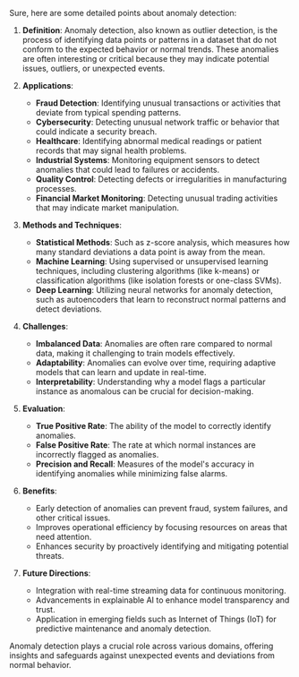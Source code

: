 Sure, here are some detailed points about anomaly detection:

1. **Definition**: Anomaly detection, also known as outlier detection, is the process of identifying data points or patterns in a dataset that do not conform to the expected behavior or normal trends. These anomalies are often interesting or critical because they may indicate potential issues, outliers, or unexpected events.

2. **Applications**:
   - **Fraud Detection**: Identifying unusual transactions or activities that deviate from typical spending patterns.
   - **Cybersecurity**: Detecting unusual network traffic or behavior that could indicate a security breach.
   - **Healthcare**: Identifying abnormal medical readings or patient records that may signal health problems.
   - **Industrial Systems**: Monitoring equipment sensors to detect anomalies that could lead to failures or accidents.
   - **Quality Control**: Detecting defects or irregularities in manufacturing processes.
   - **Financial Market Monitoring**: Detecting unusual trading activities that may indicate market manipulation.

3. **Methods and Techniques**:
   - **Statistical Methods**: Such as z-score analysis, which measures how many standard deviations a data point is away from the mean.
   - **Machine Learning**: Using supervised or unsupervised learning techniques, including clustering algorithms (like k-means) or classification algorithms (like isolation forests or one-class SVMs).
   - **Deep Learning**: Utilizing neural networks for anomaly detection, such as autoencoders that learn to reconstruct normal patterns and detect deviations.

4. **Challenges**:
   - **Imbalanced Data**: Anomalies are often rare compared to normal data, making it challenging to train models effectively.
   - **Adaptability**: Anomalies can evolve over time, requiring adaptive models that can learn and update in real-time.
   - **Interpretability**: Understanding why a model flags a particular instance as anomalous can be crucial for decision-making.

5. **Evaluation**:
   - **True Positive Rate**: The ability of the model to correctly identify anomalies.
   - **False Positive Rate**: The rate at which normal instances are incorrectly flagged as anomalies.
   - **Precision and Recall**: Measures of the model's accuracy in identifying anomalies while minimizing false alarms.

6. **Benefits**:
   - Early detection of anomalies can prevent fraud, system failures, and other critical issues.
   - Improves operational efficiency by focusing resources on areas that need attention.
   - Enhances security by proactively identifying and mitigating potential threats.

7. **Future Directions**:
   - Integration with real-time streaming data for continuous monitoring.
   - Advancements in explainable AI to enhance model transparency and trust.
   - Application in emerging fields such as Internet of Things (IoT) for predictive maintenance and anomaly detection.

Anomaly detection plays a crucial role across various domains, offering insights and safeguards against unexpected events and deviations from normal behavior.
